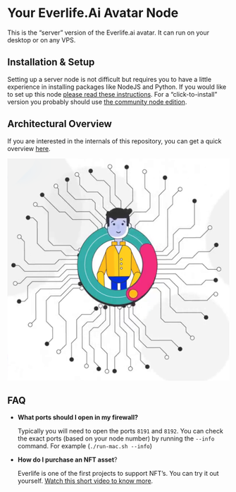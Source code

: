 # Your Everlife.Ai Avatar Node

This is the “server” version of the Everlife.ai avatar. It can run on your desktop or on any VPS.

## Installation & Setup

Setting up a server node is not difficult but requires you to have a little experience in installing packages like NodeJS and Python. If you would like to set up this node [please read these instructions](node.md). For a “click-to-install” version you probably should use [the community node edition](https://github.com/everlifeai/everlife-node-releases/releases/).

## Architectural Overview

If you are interested in the internals of this repository, you can get a quick overview [here](dev.md).



![Everlife Avatar](avatar_600x600.png)

## FAQ

* **What ports should I open in my firewall?**

  Typically you will need to open the ports `8191` and `8192`. You can check the exact ports (based on your node number) by running the `--info` command. For example (`./run-mac.sh --info`)

* **How do I purchase an NFT asset**?

  Everlife is one of the first projects to support NFT’s. You can try it out yourself. [Watch this short video to know more](https://fb.watch/5tSQtbVuFI/).
